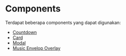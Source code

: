 # Components

Terdapat beberapa components yang dapat digunakan:

- [Countdown](components/countdown.md)
- [Card](components/card.md)
- [Modal](components/modal.md)
- [Music Envelop Overlay](components/music_overlay.md)
